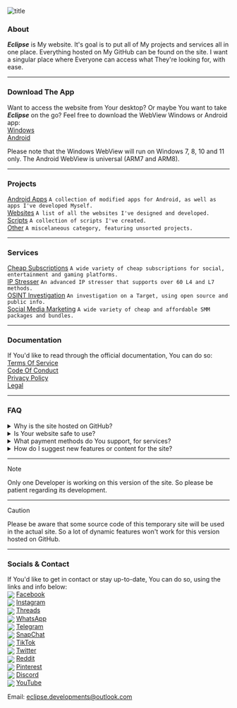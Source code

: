 ![title](https://github.com/user-attachments/assets/35e1aed9-8a88-473a-828c-7e28521a8d81)

### About
***Eclipse*** is My website. It's goal is to put all of My projects and services all in one place. Everything hosted on My GitHub can be found on the site. I want a singular place where Everyone can access what They're looking for, with ease.

---  

### Download The App
Want to access the website from Your desktop? Or maybe You want to take ***Eclipse*** on the go? Feel free to download the WebView Windows or Android app:  
[Windows](https://google.com/404)  
[Android](https://google.com/404)  

Please note that the Windows WebView will run on Windows 7, 8, 10 and 11 only. The Android WebView is universal (ARM7 and ARM8).

---  

### Projects
[Android Apps](https://google.com/404) `A collection of modified apps for Android, as well as apps I've developed Myself.`  
[Websites](https://google.com/404) `A list of all the websites I've designed and developed.`  
[Scripts](https://google.com/404) `A collection of scripts I've created.`  
[Other](https://google.com/404) `A miscelaneous category, featuring unsorted projects.`  

---  

### Services
[Cheap Subscriptions](https://google.com/404) `A wide variety of cheap subscriptions for social, entertainment and gaming platforms.`  
[IP Stresser](https://google.com/404) `An advanced IP stresser that supports over 60 L4 and L7 methods.`  
[OSINT Investigation](https://google.com/404) `An investigation on a Target, using open source and public info.`  
[Social Media Marketing](https://google.com/404) `A wide variety of cheap and affordable SMM packages and bundles.`  

---  

### Documentation
If You'd like to read through the official documentation, You can do so:  
[Terms Of Service](https://google.com/404)  
[Code Of Conduct](https://google.com/404)  
[Privacy Policy](https://google.com/404)  
[Legal](https://google.com/404)  

---  

### FAQ
<details closed>
<summary>Why is the site hosted on GitHub?</summary>
A separate version of the website is being worked on, with back-end functionality. This repo only contains something temporary.
</details>
<details closed>
<summary>Is Your website safe to use?</summary>
It's hosted on GitHub and all of its code is public...
</details>
<details closed>
<summary>What payment methods do You support, for services?</summary>
Bank transfer, *some* gift cards, PayPal, Venmo, CashApp, Crypto and more.
</details>
<details closed>
<summary>How do I suggest new features or content for the site?</summary>
You can open an issue and list Your ideas there.
</details>

---  

> [!NOTE]
> Only one Developer is working on this version of the site. So please be patient regarding its development.

---  

> [!caution]
> Please be aware that some source code of this temporary site will be used in the actual site. So a lot of dynamic features won't work for this version hosted on GitHub.

---  

### Socials & Contact
If You'd like to get in contact or stay up-to-date, You can do so, using the links and info below:  
<img src="https://img.icons8.com/ios-filled/20/ffffff/facebook.png" align="center"/> [Facebook](https://google.com/404)  
<img src="https://img.icons8.com/ios-filled/20/ffffff/instagram.png" align="center"/> [Instagram](https://google.com/404)  
<img src="https://img.icons8.com/ios-filled/20/ffffff/threads.png" align="center"/> [Threads](https://google.com/404)  
<img src="https://img.icons8.com/ios-filled/20/ffffff/whatsapp.png" align="center"/> [WhatsApp](https://google.com/404)  
<img src="https://img.icons8.com/ios-filled/20/ffffff/telegram.png" align="center"/> [Telegram](https://google.com/404)  
<img src="https://img.icons8.com/ios-filled/20/ffffff/snapcaht.png" align="center"/> [SnapChat](https://google.com/404)  
<img src="https://img.icons8.com/ios-filled/20/ffffff/tiktok.png" align="center"/> [TikTok](https://google.com/404)  
<img src="https://img.icons8.com/ios-filled/20/ffffff/twitter.png" align="center"/> [Twitter](https://google.com/404)  
<img src="https://img.icons8.com/ios-filled/20/ffffff/reddit.png" align="center"/> [Reddit](https://google.com/404)  
<img src="https://img.icons8.com/ios-filled/20/ffffff/pinterest.png" align="center"/> [Pinterest](https://google.com/404)  
<img src="https://img.icons8.com/ios-filled/20/ffffff/discord.png" align="center"/> [Discord](https://google.com/404)  
<img src="https://img.icons8.com/ios-filled/20/ffffff/youtube.png" align="center"/> [YouTube](https://google.com/404)  

Email: eclipse.developments@outlook.com
